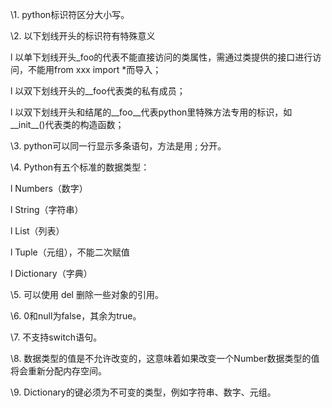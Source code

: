 \1.   python标识符区分大小写。

\2.   以下划线开头的标识符有特殊意义

l 以单下划线开头_foo的代表不能直接访问的类属性，需通过类提供的接口进行访问，不能用from xxx import *而导入；

l 以双下划线开头的__foo代表类的私有成员；

l 以双下划线开头和结尾的__foo__代表python里特殊方法专用的标识，如__init__()代表类的构造函数；

\3.   python可以同一行显示多条语句，方法是用 ; 分开。

\4.   Python有五个标准的数据类型：

l Numbers（数字）

l String（字符串）

l List（列表）

l Tuple（元组），不能二次赋值

l Dictionary（字典）

\5.   可以使用 del 删除一些对象的引用。

\6.   0和null为false，其余为true。

\7.   不支持switch语句。

\8.   数据类型的值是不允许改变的，这意味着如果改变一个Number数据类型的值将会重新分配内存空间。

\9.   Dictionary的键必须为不可变的类型，例如字符串、数字、元组。
